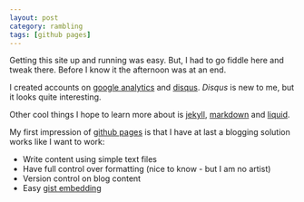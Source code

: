 ```yaml
---
layout: post
category: rambling
tags: [github pages]
---
```

Getting this site up and running was easy. But, I had to go fiddle here and tweak there. Before I know it the afternoon was at an end. 


I created accounts on [google analytics](http://www.google.com/analytics/) and [disqus](http://codespear.disqus.com/).  _Disqus_ is new to me, but it looks quite interesting.

Other cool things I hope to learn more about is [jekyll](http://jekyllrb.com/), [markdown](http://daringfireball.net/projects/markdown/) and [liquid](http://liquidmarkup.org/).

My first impression of [github pages](http://pages.github.com/) is that I have at last a blogging solution works like I want to work:
 * Write content using simple text files  
 * Have full control over formatting (nice to know - but I am no artist)
 * Version control on blog content 
 * Easy [gist embedding](https://gist.github.com/benbalter/5555251)
